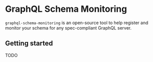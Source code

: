 # GraphQL Schema Monitoring

`graphql-schema-monitoring` is an open-source tool to help register and monitor your schema for any spec-compliant GraphQL server.

## Getting started

TODO

